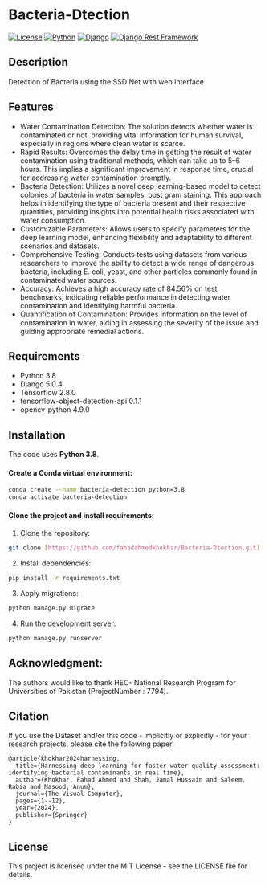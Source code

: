 # Bacteria-Dtection


[![License](https://img.shields.io/badge/license-MIT-blue.svg)](LICENSE)
[![Python](https://img.shields.io/badge/python-3.6%20|%203.7%20|%203.8-blue.svg)]()
[![Django](https://img.shields.io/badge/django-3.0%20|%203.1%20|%203.2-blue.svg)]()
[![Django Rest Framework](https://img.shields.io/badge/django%20rest%20framework-3.11%20|%203.12%20|%203.13-blue.svg)]()

## Description

Detection of Bacteria using the SSD Net with web interface

## Features

- Water Contamination Detection: The solution detects whether water is contaminated or not, providing vital information for human survival, especially in regions where clean water is scarce.
- Rapid Results: Overcomes the delay time in getting the result of water contamination using traditional methods, which can take up to 5–6 hours. This implies a significant improvement in response time, crucial for addressing water contamination promptly.
- Bacteria Detection: Utilizes a novel deep learning-based model to detect colonies of bacteria in water samples, post gram staining. This approach helps in identifying the type of bacteria present and their respective quantities, providing insights into potential health risks associated with water consumption.
- Customizable Parameters: Allows users to specify parameters for the deep learning model, enhancing flexibility and adaptability to different scenarios and datasets.
- Comprehensive Testing: Conducts tests using datasets from various researchers to improve the ability to detect a wide range of dangerous bacteria, including E. coli, yeast, and other particles commonly found in contaminated water sources.
- Accuracy: Achieves a high accuracy rate of 84.56% on test benchmarks, indicating reliable performance in detecting water contamination and identifying harmful bacteria.
- Quantification of Contamination: Provides information on the level of contamination in water, aiding in assessing the severity of the issue and guiding appropriate remedial actions.

## Requirements

- Python 3.8
- Django 5.0.4
- Tensorflow 2.8.0
- tensorflow-object-detection-api 0.1.1
- opencv-python 4.9.0


## Installation

The code uses **Python 3.8**.

#### Create a Conda virtual environment:

```bash
conda create --name bacteria-detection python=3.8
conda activate bacteria-detection
```

#### Clone the project and install requirements:

1. Clone the repository:

```bash
git clone [https://github.com/fahadahmedkhokhar/Bacteria-Dtection.git]
```
2. Install dependencies:
```bash
pip install -r requirements.txt
```
3. Apply migrations:
```bash
python manage.py migrate
```
4. Run the development server:
```bash
python manage.py runserver
```

## Acknowledgment:
The authors would like to thank HEC- National Research Program for Universities of Pakistan (ProjectNumber : 7794).

## Citation

If you use the Dataset and/or this code - implicitly or explicitly - for your research projects, please cite the following paper:

```
@article{khokhar2024harnessing,
  title={Harnessing deep learning for faster water quality assessment: identifying bacterial contaminants in real time},
  author={Khokhar, Fahad Ahmed and Shah, Jamal Hussain and Saleem, Rabia and Masood, Anum},
  journal={The Visual Computer},
  pages={1--12},
  year={2024},
  publisher={Springer}
}
```

## License

This project is licensed under the MIT License - see the LICENSE file for details.

